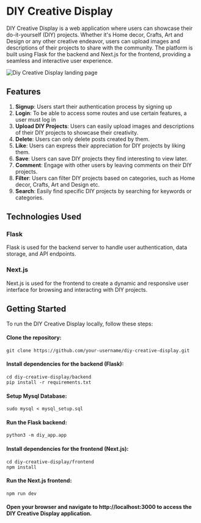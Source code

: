 # DIY Creative Display

DIY Creative Display is a web application where users can showcase their do-it-yourself (DIY) projects. Whether it's Home decor, Crafts, Art and Design or any other creative endeavor, users can upload images and descriptions of their projects to share with the community. The platform is built using Flask for the backend and Next.js for the frontend, providing a seamless and interactive user experience.

<img src="https://res.cloudinary.com/nkechi-christabel/image/upload/v1710869274/DIY_CD.png" alt="Diy Creative Display landing page">

## Features

1.  **Signup**: Users start their authentication process by signing up
2.  **Login**: To be able to access some routes and use certain features, a user must log in
3.  **Upload DIY Projects**: Users can easily upload images and descriptions of their DIY projects to showcase their creativity.
4.  **Delete**: Users can only delete posts created by them.
5.  **Like**: Users can express their appreciation for DIY projects by liking them.
6.  **Save**: Users can save DIY projects they find interesting to view later.
7.  **Comment**: Engage with other users by leaving comments on their DIY projects.
8.  **Filter**: Users can filter DIY projects based on categories, such as Home decor, Crafts, Art and Design etc.
9.  **Search**: Easily find specific DIY projects by searching for keywords or categories.

## Technologies Used

### Flask

Flask is used for the backend server to handle user authentication, data storage, and API endpoints.

### Next.js

Next.js is used for the frontend to create a dynamic and responsive user interface for browsing and interacting with DIY projects.

## Getting Started

To run the DIY Creative Display locally, follow these steps:

#### Clone the repository:

    git clone https://github.com/your-username/diy-creative-display.git

#### Install dependencies for the backend (Flask):

    cd diy-creative-display/backend
    pip install -r requirements.txt

#### Setup Mysql Database:

    sudo mysql < mysql_setup.sql

#### Run the Flask backend:

    python3 -m diy_app.app

#### Install dependencies for the frontend (Next.js):

    cd diy-creative-display/frontend
    npm install

#### Run the Next.js frontend:

    npm run dev

#### Open your browser and navigate to http://localhost:3000 to access the DIY Creative Display application.
